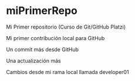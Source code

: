 # miPrimerRepo

Mi Primer repositorio (Curso de Git/GitHub Platzi)

Mi primer contribución local para GitHub

Un commit más desde GitHub

Una actualización más

Cambios desde mi rama local llamada developer01